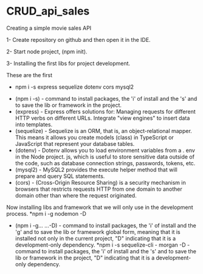# CRUD_api_sales
Creating a simple movie sales API


1- Create repository on github and then open it in the IDE.

2- Start node project, (npm init).

3- Installing the first libs for project development.

These are the first
* npm i -s express sequelize dotenv cors mysql2
- (npm i -s) - command to install packages, the 'i' of install and the 's' and to save the lib or framework in the project.
- (express) - Express offers solutions for: Managing requests for different HTTP verbs on different URLs. 
            Integrate "view engines" to insert data into templates.
- (sequelize) - Sequelize is an ORM, that is, an object-relational mapper. This means it allows you 
              create models (class) in TypeScript or JavaScript that represent your database tables.
- (dotenv) - Dotenv allows you to load environment variables from a . env in the Node project. js, which is useful 
             to store sensitive data outside of the code, such as database connection strings, passwords, 
             tokens, etc. 
- (mysql2) - MySQL2 provides the execute helper method that will prepare and query SQL statements.
- (cors) - (Cross-Origin Resource Sharing) is a security mechanism in browsers that restricts requests 
           HTTP from one domain to another domain other than where the request originated.

Now installing libs and framework that we will only use in the development process.
*npm i -g nodemon -D
- (npm i -g... ...-D) - command to install packages, the 'i' of install and the 'g' and to save the lib or framework
                        global form, meaning that it is installed not only in the current project, "D" indicating that it is
                        a development-only dependency.
*npm i -s sequelize-cli - morgan -D - command to install packages, the 'i' of install and the 's' and to save the lib or 
                         framework in the project, "D" indicating that it is a development-only dependency.
